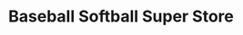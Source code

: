 ---
title: "Baseball Softball Super Store"
url: /houston/baseball-softball-super-store/
shop: Sport
---